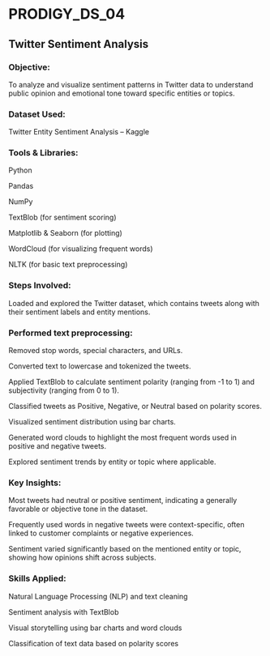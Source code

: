 # PRODIGY_DS_04
## Twitter Sentiment Analysis

### Objective:

To analyze and visualize sentiment patterns in Twitter data to understand public opinion and emotional tone toward specific entities or topics.

### Dataset Used:

Twitter Entity Sentiment Analysis – Kaggle

### Tools & Libraries:

Python

Pandas

NumPy

TextBlob (for sentiment scoring)

Matplotlib & Seaborn (for plotting)

WordCloud (for visualizing frequent words)

NLTK (for basic text preprocessing)

### Steps Involved:

Loaded and explored the Twitter dataset, which contains tweets along with their sentiment labels and entity mentions.

### Performed text preprocessing:

Removed stop words, special characters, and URLs.

Converted text to lowercase and tokenized the tweets.

Applied TextBlob to calculate sentiment polarity (ranging from -1 to 1) and subjectivity (ranging from 0 to 1).

Classified tweets as Positive, Negative, or Neutral based on polarity scores.

Visualized sentiment distribution using bar charts.

Generated word clouds to highlight the most frequent words used in positive and negative tweets.

Explored sentiment trends by entity or topic where applicable.

### Key Insights:

Most tweets had neutral or positive sentiment, indicating a generally favorable or objective tone in the dataset.

Frequently used words in negative tweets were context-specific, often linked to customer complaints or negative experiences.

Sentiment varied significantly based on the mentioned entity or topic, showing how opinions shift across subjects.

### Skills Applied:

Natural Language Processing (NLP) and text cleaning

Sentiment analysis with TextBlob

Visual storytelling using bar charts and word clouds

Classification of text data based on polarity scores
